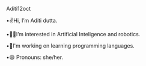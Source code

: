 Aditi12oct

•✌Hi, I’m Aditi dutta.

•🐱‍💻I’m interested in Artificial Inteligence and robotics.

•🌱I'm working on learning programming languages.

•😄 Pronouns: she/her.
 
